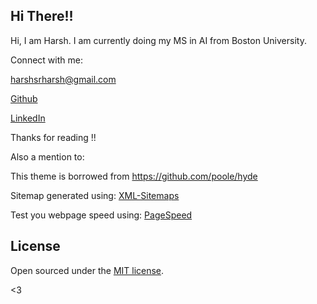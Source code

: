 ## Hi There!!

<p class="message">
  Hi, I am Harsh. I am currently doing my MS in AI from Boston University. 
</p>

Connect with me:


[harshsrharsh@gmail.com](mailto://harshsrharsh@gmail.com)

<a href="https://github.com/97harsh" target="_blank">Github</a>
<!-- [Github](https://github.com/97harsh) -->

<a href="https://www.linkedin.com/in/sharma97/" target="_blank">LinkedIn</a>


Thanks for reading !!

Also a mention to:

This theme is borrowed from https://github.com/poole/hyde 

Sitemap generated using: 
<a href="https://www.xml-sitemaps.com/" target="_blank">XML-Sitemaps</a>

Test you webpage speed using: <a href="https://pagespeed.web.dev/" target="_blank">PageSpeed</a>

## License

Open sourced under the [MIT license](LICENSE.md).

<3
